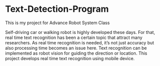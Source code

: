 # Text-Detection-Program
This is my project for Advance Robot System Class


Self-driving car or walking robot is highly developed these days. For that, real time text recognition has been a certain topic that attract many researchers. As real time recognition is needed, it’s not just accuracy but also processing time becomes an issue here. Text recognition can be implemented as robot vision for guiding the direction or location. This project develops real time text recognition using mobile device.
